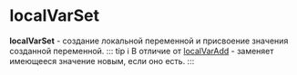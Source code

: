 # localVarSet

**localVarSet** - создание локальной переменной и присвоение значения созданной переменной. 
::: tip ℹ️
В отличие от [localVarAdd](/docs/admin/localvar/localvaradd) - заменяет имеющееся значение новым, если оно есть.
:::




